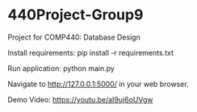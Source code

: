 # 440Project-Group9
Project for COMP440: Database Design

Install requirements:
pip install -r requirements.txt

Run application:
python main.py

Navigate to http://127.0.0.1:5000/ in your web browser.

Demo Video: https://youtu.be/aI9uj6oUVgw
